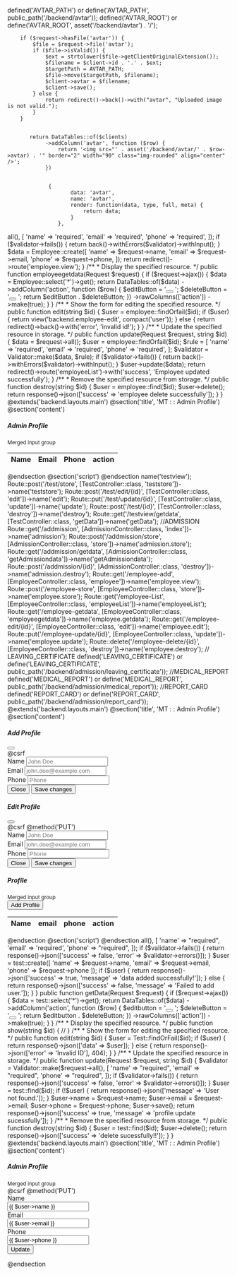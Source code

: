 defined('AVTAR_PATH') or define('AVTAR_PATH', public_path('/backend/avtar'));
defined('AVTAR_ROOT') or define('AVTAR_ROOT', asset('/backend/avtar') . '/');


        if ($request->hasFile('avtar')) {
            $file = $request->file('avtar');
            if ($file->isValid()) {
                $ext = strtolower($file->getClientOriginalExtension());
                $filename = $client->id . '.' . $ext;
                $targetPath = AVTAR_PATH;
                $file->move($targetPath, $filename);
                $client->avtar = $filename;
                $client->save();
            } else {
                return redirect()->back()->with("avtar", "Uploaded image is not valid.");
            }
        }


           return DataTables::of($clients)
                ->addColumn('avtar', function ($row) {
                    return '<img src="' . asset('/backend/avtar/' . $row->avtar) . '" border="2" width="90" class="img-rounded" align="center" />';
                })


                 {
                        data: 'avtar',
                        name: 'avtar',
                        render: function(data, type, full, meta) {
                            return data;
                        }
                    },
<?php

namespace App\Http\Controllers;

use App\Models\Employee;
use Illuminate\Http\Request;
use Illuminate\Support\Facades\Validator;
use Yajra\DataTables\Facades\DataTables;

class EmployeeController extends Controller
{
    /**
     * Display a listing of the resource.
     */
    public function employee()
    {
        return view('backend.employee');
    }

    /**
     * Show the form for creating a new resource.
     */
    public function employeeList()
    {
        return view('backend.employeeList');
    }

    /**
     * Store a newly created resource in storage.
     */
    public function store(Request $request)
    {
        $validator = Validator::make($request->all(), [
            'name' => 'required',
            'email' => 'required',
            'phone' => 'required',
        ]);
        if ($validator->fails()) {
            return back()->withErrors($validator)->withInput();
        }
        $data = Employee::create([
            'name' => $request->name,
            'email' => $request->email,
            'phone' => $request->phone,
        ]);

        return redirect()->route('employee.view');
    }

    /**
     * Display the specified resource.
     */
    public function employeegetdata(Request $request)
    {
        if ($request->ajax()) {
            $data = Employee::select('*')->get();
            return DataTables::of($data)
                ->addColumn('action', function ($row) {
                    $editButton = '<button class="btn btn-dark edit-btn btn-sm" data-row-id="' . $row->id . '" ><i class="fa-solid fa-pencil"></i></button>&nbsp;';
                    $deleteButton = '<button class="btn btn-dark delete-btn btn-sm" data-row-id="' . $row->id . '" ><i class="fa-solid fa-delete-left"></i></button>&nbsp;';
                    return $editButton . $deleteButton;
                })

                ->rawColumns(['action'])
                ->make(true);
        }
    }

    /**
     * Show the form for editing the specified resource.
     */
    public function edit(string $id)
    {
        $user = employee::findOrfail($id);
        if ($user) {
            return view('backend.employee-edit', compact('user'));
        } else {
            return redirect()->back()->with('error', 'invalid id!');
        }
    }

    /**
     * Update the specified resource in storage.
     */
    public function update(Request $request, string $id)
    {
        $data = $request->all();
        $user = employee::findOrfail($id);
        $rule = [
            'name' => 'required',
            'email' => 'required',
            'phone' => 'required',
        ];
        $validator = Validator::make($data, $rule);
        if ($validator->fails()) {
            return back()->withErrors($validator)->withInput();
        }
        $user->update($data);
        return redirect()->route('employeeList')->with('success', 'Employee updated successfully');
    }

    /**
     * Remove the specified resource from storage.
     */
    public function destroy(string $id)
    {
        $user = employee::find($id);
        $user->delete();
        return response()->json(['success' => 'employee delete successfully']);
    }
}
@extends('backend.layouts.main')
@section('title', 'MT : : Admin Profile')
@section('content')
    <div class="container-xxl flex-grow-1 container-p-y">
        <div class="row">
            <!-- Basic with Icons -->
            <div class="col-xxl">
                <div class="card mb-4">
                    <div class="card-header d-flex align-items-center justify-content-between">
                        <h5 class="mb-0">Admin Profile</h5>
                        <small class="text-muted float-end">Merged input group</small>
                    </div>
                    <div class="card-body">
                        <table class="table" id="employeetable">
                            <thead>
                                <tr>
                                    <th>Name</th>
                                    <th>Email</th>
                                    <th>Phone</th>
                                    <th>action</th>
                                </tr>
                            </thead>
                        </table>
                    </div>
                </div>
            </div>
        </div>
    </div>
@endsection

@section('script')
    <script src="https://cdn.datatables.net/1.10.19/js/jquery.dataTables.min.js"></script>
    <script>
        $(document).ready(function() {
            $('#employeetable').DataTable({
                processing: true,
                serverSide: true,
                ajax: '{{ route('employee.getdata') }}',
                columns: [{
                        data: 'name',
                        name: 'name'
                    },
                    {
                        data: 'email',
                        name: 'email'
                    },
                    {
                        data: 'phone',
                        name: 'phone'
                    }, {
                        data: 'action',
                        name: 'action',
                        orderable: false,
                        searchable: true
                    }
                ]
            });

            $(document).on('click', '.delete-btn', function(e) {
                var deleteBtn = $(this);
                var id = deleteBtn.data('row-id');
                var r = confirm('Are you sure you want to delete?');
                if (!r) {
                    return false;
                }
                $.ajax({
                    type: "POST",
                    url: "/employee-delete/" + id,
                    data: {
                        _token: "{{ csrf_token() }}",
                        _method: "DELETE"
                    },
                    success: function(resp) {
                        if (resp.success) {
                            $('#employeetable').DataTable().ajax.reload();
                            $('.alert-success .msg-content').html(resp.message);
                            $('.alert-success').show();
                        } else {
                            $('.alert-danger .msg-content').html(resp.message);
                            $('.alert-danger').show();
                        }
                        deleteBtn.attr('disabled', false);
                    },
                    error: function(xhr, status, error) {
                        alert('Error: ' + error);
                        deleteBtn.attr('disabled', false);
                    }
                });
            });

            $("#employeetable").on('click', '.edit-btn', function() {
                var editBtn = $(this);
                var id = editBtn.data('row-id'); // Change to data('row-id')
                window.location.href = "/employee-edit/" + id;
            });


        });
    </script>
@endsection
<?php

use App\Http\Controllers\AdmissionController;
use App\Http\Controllers\EmployeeController;
use App\Http\Controllers\TestController;
use Illuminate\Support\Facades\Route;

Route::get('/', function () {
    return view('backend.dashboard');
});


// TEST
Route::get('/testview', [TestController::class, 'testview'])->name('testview');
Route::post('/test/store', [TestController::class, 'teststore'])->name('teststore');
Route::post('/test/edit/{id}', [TestController::class, 'edit'])->name('edit');
Route::put('/test/update/{id}', [TestController::class, 'update'])->name('update');
Route::post('/test/{id}', [TestController::class, 'destroy'])->name('destroy');
Route::get('/testview/getdata', [TestController::class, 'getData'])->name('getData');


//ADMISSION
Route::get('/addmission', [AdmissionController::class, 'index'])->name('admission');
Route::post('/addmission/store', [AdmissionController::class, 'store'])->name('admission.store');
Route::get('/addmission/getdata', [AdmissionController::class, 'getAdmissiondata'])->name('getAdmissiondata');
Route::post('/addmission/{id}', [AdmissionController::class, 'destroy'])->name('admission.destroy');


Route::get('/employee-add', [EmployeeController::class, 'employee'])->name('employee.view');

Route::post('/employee-store', [EmployeeController::class, 'store'])->name('employee.store');
Route::get('/employee-List', [EmployeeController::class, 'employeeList'])->name('employeeList');
Route::get('/employee-getdata', [EmployeeController::class, 'employeegetdata'])->name('employee.getdata');
Route::get('/employee-edit/{id}', [EmployeeController::class, 'edit'])->name('employee.edit');
Route::put('/employee-update/{id}', [EmployeeController::class, 'update'])->name('employee.update');
Route::delete('/employee-delete/{id}', [EmployeeController::class, 'destroy'])->name('employee.destroy');



// LEAVING_CERTIFICATE
defined('LEAVING_CERTIFICATE') or define('LEAVING_CERTIFICATE', public_path('/backend/admission/leaving_certificate'));

//MEDICAL_REPORT
defined('MEDICAL_REPORT') or define('MEDICAL_REPORT', public_path('/backend/admission/medical_report'));

//REPORT_CARD
defined('REPORT_CARD') or define('REPORT_CARD', public_path('/backend/admission/report_card'));
@extends('backend.layouts.main')
@section('title', 'MT : : Admin Profile')
@section('content')

    <div class="container-xxl flex-grow-1 container-p-y">

        <div class="row">

            <!-- Modal -->
            <div class="modal fade" id="profileModal" tabindex="-1" aria-labelledby="profileModalLabel" aria-hidden="true">
                <div class="modal-dialog">
                    <div class="modal-content">
                        <div class="modal-header">
                            <h5 class="modal-title" id="profileModalLabel">Add Profile</h5>
                            <button type="button" class="btn-close" data-bs-dismiss="modal" aria-label="Close"></button>
                        </div>
                        <div class="modal-body">
                            <form action="{!! route('teststore') !!}" method="POST" id="myform">
                                @csrf
                                <div class="mb-3">
                                    <label for="fullname" class="form-label">Name</label>
                                    <input type="text" class="form-control" name="name" placeholder="John Doe">
                                </div>
                                <div class="mb-3">
                                    <label for="email" class="form-label">Email</label>
                                    <input type="email" class="form-control" name="email"
                                        placeholder="john.doe@example.com">
                                </div>
                                <div class="mb-3">
                                    <label for="phone" class="form-label">Phone</label>
                                    <input type="text" class="form-control" name="phone" placeholder="Phone">
                                </div>
                                <div class="modal-footer">
                                    <button type="button" class="btn btn-secondary" data-bs-dismiss="modal">Close</button>
                                    <button type="submit" class="btn btn-primary">Save changes</button>
                                </div>
                            </form>
                        </div>
                    </div>
                </div>
            </div>



            <!-- Edit Modal -->
            <div class="modal fade" id="editProfileModal" tabindex="-1" aria-labelledby="editProfileModalLabel"
                aria-hidden="true">
                <div class="modal-dialog">
                    <div class="modal-content">
                        <div class="modal-header">
                            <h5 class="modal-title" id="editProfileModalLabel">Edit Profile</h5>
                            <button type="button" class="btn-close" data-bs-dismiss="modal" aria-label="Close"></button>
                        </div>
                        <div class="modal-body">
                            <form action="" method="POST" id="editForm">
                                @csrf
                                @method('PUT')
                                <div class="mb-3">
                                    <label for="editName" class="form-label">Name</label>
                                    <input type="text" class="form-control" id="editName" name="name"
                                        placeholder="John Doe">
                                </div>
                                <div class="mb-3">
                                    <label for="editEmail" class="form-label">Email</label>
                                    <input type="email" class="form-control" id="editEmail" name="email"
                                        placeholder="john.doe@example.com">
                                </div>
                                <div class="mb-3">
                                    <label for="editPhone" class="form-label">Phone</label>
                                    <input type="text" class="form-control" id="editPhone" name="phone"
                                        placeholder="Phone">
                                </div>
                                <div class="modal-footer">
                                    <button type="button" class="btn btn-secondary" data-bs-dismiss="modal">Close</button>
                                    <button type="submit" class="btn btn-primary">Save changes</button>
                                </div>
                            </form>
                        </div>
                    </div>
                </div>
            </div>

            <!-- End Modal -->

            <!-- End Modal -->
            <!-- Basic with Icons -->
            <div class="col-xxl">
                <div class="card mb-4">
                    <div class="card-header d-flex align-items-center justify-content-between">
                        <h5 class="mb-0"> Profile</h5>
                        <small class="text-muted float-end">Merged input group</small>
                    </div>
                    <div class="card-body">
                        <button type="button" class="btn btn-primary" data-bs-toggle="modal"
                            data-bs-target="#profileModal">Add Profile</button>
                        <table class="table" id="getdata">
                            <thead>
                                <tr>
                                    <th>Name</th>
                                    <th>email</th>
                                    <th>phone</th>
                                    <th>action</th>
                                </tr>
                            </thead>
                        </table>
                    </div>
                </div>
            </div>
        </div>
    </div>
@endsection


@section('script')
    <script src="https://code.jquery.com/jquery-3.6.0.min.js"></script>
    <script src="https://cdn.datatables.net/1.11.5/js/jquery.dataTables.min.js"></script>

    <script>
        $(document).ready(function() {
            $('#myform').submit(function(e) {
                e.preventDefault();
                $.ajax({
                    type: "POST",
                    url: "{{ route('teststore') }}",
                    data: $(this).serialize(),
                    success: function(response) {
                        console.log(response);
                        $('#getdata').DataTable().ajax.reload();
                        $('#myform')[0].reset();
                        $('#profileModal').modal('hide');
                        alert('Data submitted successfully!');
                    },
                    error: function(error) {
                        console.log(error);
                        alert('Error occurred while submitting data.');
                    }
                });
            });

            $('#getdata').DataTable({
                processing: true,
                serverSide: true,
                ajax: {
                    url: "{{ route('getData') }}",
                    type: 'GET',
                },
                columns: [{
                        data: 'name',
                        name: 'name',
                        orderable: false,
                        searchable: true
                    },
                    {
                        data: 'email',
                        name: 'email',
                        orderable: false,
                        searchable: true
                    },
                    {
                        data: 'phone',
                        name: 'phone',
                        orderable: false,
                        searchable: true
                    },
                    {
                        data: 'action',
                        name: 'action',
                        orderable: false,
                        searchable: true
                    },
                ]
            });

            $(document).on('click', '.edit-btn', function() {
                var id = $(this).data('row-id');
                $.ajax({
                    type: "post",
                    url: "/test/edit/" + id,
                    data: {
                        _token: "{!! csrf_token() !!}"
                    },
                    success: function(response) {
                        $('#editName').val(response.data.name);
                        $('#editEmail').val(response.data.email);
                        $('#editPhone').val(response.data.phone);
                        $('#editForm').attr('action', '/test/' + id);
                        $('#editProfileModal').modal('show');
                    },
                    error: function(error) {
                        console.log(error);
                        alert('Error occurred while fetching data.');
                    }
                });
            });


            $('#editForm').submit(function(e) {
                e.preventDefault();
                var id = $(this).attr('action').split('/').pop();
                $.ajax({
                    type: "PUT",
                    url: "/test/update/" + id,
                    data: $(this).serialize(),
                    success: function(response) {
                        console.log(response);
                        $('#getdata').DataTable().ajax.reload();
                        $('#editProfileModal').modal('hide');
                        alert('Data Updated successfully!');
                    },
                    error: function(error) {
                        console.log(error);
                        alert('Error occurred while submitting data.');
                    }
                });
            });



            $(document).on('click', '.delete-btn', function(e) {
                var deleteBtn = $(this);
                var id = deleteBtn.data('row-id');
                var r = confirm("Are you sure to delete this?");
                if (!r) {
                    return false;
                }
                $.ajax({
                    type: "post",
                    url: "/test/" + id,
                    data: {
                        _token: "{!! csrf_token() !!}"
                    },
                    success: function(resp) {
                        if (resp.success) {
                            $('#getdata').DataTable().ajax.reload();
                            $('.alert-success .msg-content').html(resp.message);
                            $('.alert-success').show();
                        } else {
                            $('.alert-danger .msg-content').html(resp.message);
                            $('.alert-danger').show();
                        }
                        deleteBtn.attr('disabled', false);
                        table.draw();
                    },
                    error: function(e) {
                        alert('Error: ' + e);
                        deleteBtn.attr('disabled', false);
                    }
                });
            });

        });
    </script>

@endsection
<?php

namespace App\Http\Controllers;

use App\Models\test;
use Illuminate\Http\Request;
use Illuminate\Support\Facades\Validator;
use Yajra\DataTables\Facades\DataTables;

class TestController extends Controller
{
    /**
     * Display a listing of the resource.
     */
    public function testview()
    {
        return view('backend.test');
    }

    /**
     * Show the form for creating a new resource.
     */
    public function create()
    {
        //
    }

    /**
     * Store a newly created resource in storage.
     */
    public function teststore(Request $request)
    {
        $validator = Validator::make($request->all(), [
            'name' => "required",
            'email' => 'required',
            'phone' => "required",
        ]);

        if ($validator->fails()) {
            return response()->json(['success' => false, 'error' => $validator->errors()]);
        }

        $user = test::create([
            'name' => $request->name,
            'email' => $request->email,
            'phone' => $request->phone
        ]);
        if ($user) {
            return response()->json(['success' => true, 'message' => 'data added successfully!']);
        } else {
            return response()->json(['success' => false, 'message' => 'Failed to add user.']);
        }
    }

    public function getData(Request $request)
    {
        if ($request->ajax()) {
            $data = test::select('*')->get();
            return DataTables::of($data)

                ->addColumn('action', function ($row) {
                    $editbutton = '<button class = "btn btn-success  edit-btn btn-sm" data-row-id="' . $row->id . '"><i class="fa-solid fa-pencil"></i></button>&nbsp;';
                    $deleteButton = '<button class="btn btn-danger  delete-btn btn-sm" data-row-id="' . $row->id . '"><i class="fa-solid fa-delete-left"></i></button>&nbsp;';
                    return $editbutton . $deleteButton;
                })
                ->rawColumns(['action'])
                ->make(true);
        }
    }


    /**
     * Display the specified resource.
     */
    public function show(string $id)
    {
        //
    }

    /**
     * Show the form for editing the specified resource.
     */
    public function edit(string $id)
    {
        $user = Test::findOrFail($id);
        if ($user) {
            return response()->json(['data' => $user]);
        } else {
            return response()->json(['error' => 'Invalid ID'], 404);
        }
    }


    /**
     * Update the specified resource in storage.
     */
    public function update(Request $request, string $id)
    {
        $validator = Validator::make($request->all(), [
            'name' => "required",
            'email' => "required",
            'phone' => "required",
        ]);
        if ($validator->fails()) {
            return response()->json(['success' => false, 'error' => $validator->errors()]);
        }
        $user = test::find($id);
        if (!$user) {
            return response()->json(['message' => 'User not found.']);
        }
        $user->name = $request->name;
        $user->email = $request->email;
        $user->phone = $request->phone;
        $user->save();

        return response()->json(['success' => true, 'message' => 'profile update sucessfully']);
    }

    /**
     * Remove the specified resource from storage.
     */
    public function destroy(string $id)
    {
        $user = test::find($id);
        $user->delete();
        return response()->json(['success' => 'delete sucessfully!!']);
    }
}

@extends('backend.layouts.main')
@section('title', 'MT : : Admin Profile')
@section('content')

    <div class="container-xxl flex-grow-1 container-p-y">

        <div class="row">

            <div class="col-xxl">
                <div class="card mb-4">
                    <div class="card-header d-flex align-items-center justify-content-between">
                        <h5 class="mb-0">Admin Profile</h5>
                        <small class="text-muted float-end">Merged input group</small>
                    </div>
                    <div class="card-body">
                        <form id="profileForm" action="{{ route('employee.update', ['id' => $user->id]) }}" method="POST">
                            @csrf
                            @method('PUT')
                            <div class="row mb-3">
                                <input type="hidden" name="_method" value="PUT">

                                <label class="col-sm-2 col-form-label" for="name">Name</label>
                                <div class="col-sm-10">
                                    <input type="text" class="form-control" name="name" id="name"
                                        value="{{ $user->name }}" placeholder="John Doe" />
                                </div>
                            </div>

                            <div class="row mb-3">
                                <label class="col-sm-2 col-form-label" for="email">Email</label>
                                <div class="col-sm-10">
                                    <input type="text" id="email" class="form-control" name="email"
                                        value="{{ $user->email }}" placeholder="john.doe@example.com" />
                                </div>
                            </div>

                            <div class="row mb-3">
                                <label class="col-sm-2 col-form-label" for="phone">Phone</label>
                                <div class="col-sm-10">
                                    <input type="text" class="form-control" name="phone" id="phone"
                                        value="{{ $user->phone }}" placeholder="Phone Number" />
                                </div>
                            </div>
                            <div class="row justify-content-end">
                                <div class="col-sm-10">
                                    <button type="submit" class="btn btn-primary">Update</button>
                                </div>
                            </div>
                        </form>
                    </div>
                </div>
            </div>

        </div>

    </div>

@endsection


